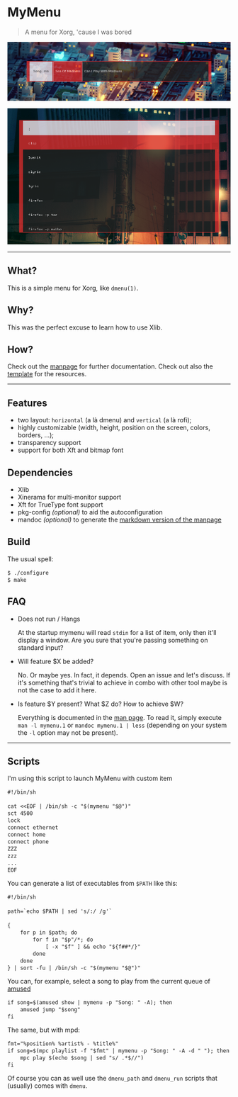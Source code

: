 # MyMenu

> A menu for Xorg, 'cause I was bored

![MyMenu works!](screen.png)

![MyMenu alternate layout](screen-alt.png)

---

## What?

This is a simple menu for Xorg, like `dmenu(1)`.

## Why?

This was the perfect excuse to learn how to use Xlib.

## How?

Check out the [manpage](mymenu.1.md) for further documentation. Check
out also the [template](Xexample) for the resources.

---

## Features

- two layout: `horizontal` (a là dmenu) and `vertical` (a là rofi);
- highly customizable (width, height, position on the screen, colors, borders, ...);
- transparency support
- support for both Xft and bitmap font

## Dependencies

 - Xlib
 - Xinerama for multi-monitor support
 - Xft for TrueType font support
 - pkg-config *(optional)* to aid the autoconfiguration
 - mandoc *(optional)* to generate the
   [markdown version of the manpage](mymenu.1.md)

## Build

The usual spell:

	$ ./configure
	$ make

## FAQ

 - Does not run / Hangs

   At the startup mymenu will read `stdin` for a list of item, only
   then it'll display a window. Are you sure that you're passing
   something on standard input?

 - Will feature $X be added?

   No. Or maybe yes. In fact, it depends. Open an issue and let's
   discuss. If it's something that's trivial to achieve in combo with
   other tool maybe is not the case to add it here.

 - Is feature $Y present? What $Z do? How to achieve $W?

   Everything is documented in the [man page](mymenu.1.md). To read
   it, simply execute `man -l mymenu.1` or `mandoc mymenu.1 | less`
   (depending on your system the `-l` option may not be present).

---

## Scripts

I'm using this script to launch MyMenu with custom item

``` shell
#!/bin/sh

cat <<EOF | /bin/sh -c "$(mymenu "$@")"
sct 4500
lock
connect ethernet
connect home
connect phone
ZZZ
zzz
...
EOF
```

You can generate a list of executables from `$PATH` like this:

``` shell
#!/bin/sh

path=`echo $PATH | sed 's/:/ /g'`

{
	for p in $path; do
		for f in "$p"/*; do
			[ -x "$f" ] && echo "${f##*/}"
		done
	done
} | sort -fu | /bin/sh -c "$(mymenu "$@")"
```

You can, for example, select a song to play from the current queue of [amused][amused]

```shell
if song=$(amused show | mymenu -p "Song: " -A); then
	amused jump "$song"
fi
```

The same, but with mpd:

```shell
fmt="%position% %artist% - %title%"
if song=$(mpc playlist -f "$fmt" | mymenu -p "Song: " -A -d " "); then
    mpc play $(echo $song | sed "s/ .*$//")
fi
```

Of course you can as well use the `dmenu_path` and `dmenu_run` scripts
that (usually) comes with `dmenu`.

[amused]: https://projects.omarpolo.com/amused.html
